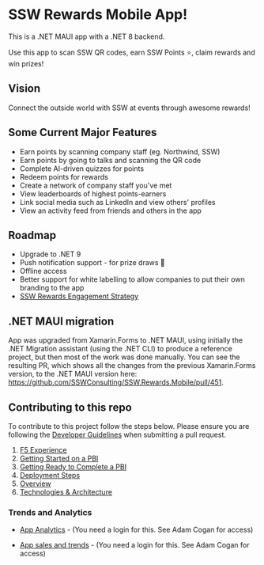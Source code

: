 # SSW Rewards Mobile App!

This is a .NET MAUI app with a .NET 8 backend.

Use this app to scan SSW QR codes, earn SSW Points ⭐, claim rewards and win prizes!

## Vision
Connect the outside world with SSW at events through awesome rewards!

## Some Current Major Features
- Earn points by scanning company staff (eg. Northwind, SSW)
- Earn points by going to talks and scanning the QR code
- Complete AI-driven quizzes for points
- Redeem points for rewards
- Create a network of company staff you've met
- View leaderboards of highest points-earners
- Link social media such as LinkedIn and view others' profiles
- View an activity feed from friends and others in the app

## Roadmap

- Upgrade to .NET 9
- Push notification support - for prize draws 🥳 
- Offline access
- Better support for white labelling to allow companies to put their own branding to the app
- [SSW Rewards Engagement Strategy](https://www.youtube.com/watch?v=qLeeRmg87GY)

## .NET MAUI migration
App was upgraded from Xamarin.Forms to .NET MAUI, using initially the .NET Migration assistant (using the .NET CLI) to produce a reference project, but then most of the work was done manually. You can see the resulting PR, which shows all the changes from the previous Xamarin.Forms version, to the .NET MAUI version here: https://github.com/SSWConsulting/SSW.Rewards.Mobile/pull/451.

## Contributing to this repo

To contribute to this project follow the steps below.
Please ensure you are following the [Developer Guidelines](https://github.com/SSWConsulting/SSW.Consulting/blob/master/Docs/Developer_Guidelines.MD) when submitting a pull request.

1. [F5 Experience](_docs/Instructions-Compile.md)
2. [Getting Started on a PBI](_docs/Definition-of-Ready.md)
3. [Getting Ready to Complete a PBI](_docs/Definition-of-Done.md)
4. [Deployment Steps](_docs/Instructions-Deployment.md)
5. [Overview](_docs/Business.md)
6. [Technologies & Architecture](_docs/Technologies-and-Architecture.md)

### Trends and Analytics

- [App Analytics](https://analytics.itunes.apple.com/#/overview?app=1482994853&interval=r&datesel=d7&pmeasure=units&smeasure=units&tmeasure=units) - (You need a login for this. See Adam Cogan for access)

- [App sales and trends](https://reportingitc2.apple.com/insights?pageid=8) - (You need a login for this. See Adam Cogan for access)
